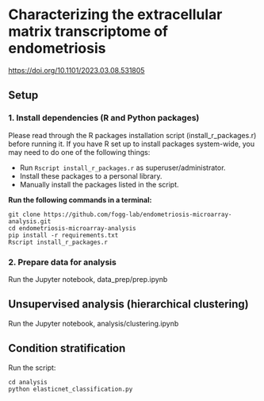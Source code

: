 # Characterizing the extracellular matrix transcriptome of endometriosis

https://doi.org/10.1101/2023.03.08.531805

## Setup

### 1. Install dependencies (R and Python packages)

Please read through the R packages installation script (install_r_packages.r) before running it.
If you have R set up to install packages system-wide, you may need to do one of the following things:
- Run `Rscript install_r_packages.r` as superuser/administrator.
- Install these packages to a personal library.
- Manually install the packages listed in the script.

**Run the following commands in a terminal:**

```
git clone https://github.com/fogg-lab/endometriosis-microarray-analysis.git
cd endometriosis-microarray-analysis
pip install -r requirements.txt
Rscript install_r_packages.r
```

### 2. Prepare data for analysis

Run the Jupyter notebook, data_prep/prep.ipynb

## Unsupervised analysis (hierarchical clustering)

Run the Jupyter notebook, analysis/clustering.ipynb

## Condition stratification

Run the script:

```
cd analysis
python elasticnet_classification.py
```
